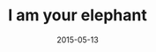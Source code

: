 ---
layout: base.njk
title : 'I am your elephant' 
view_title : 'I am your elephant' 
year : '2015' 
date : '2015-05-13' 
img_file : '/drawing/iamyourelephant.png' 
html_file : 'iamyourelephant' 
next_html : 'icantkeeptime.html' 
year_order : '33' 
permalink : "title/{{html_file}}.html"
---